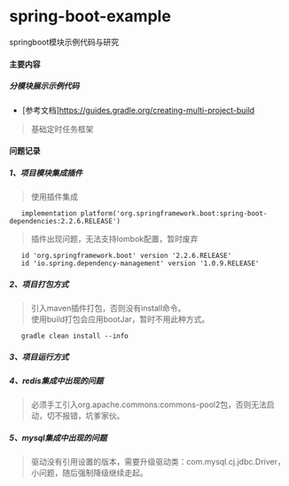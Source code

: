 # spring-boot-example
springboot模块示例代码与研究


#### 主要内容
##### 分模块展示示例代码

- [参考文档]https://guides.gradle.org/creating-multi-project-build

> 基础定时任务框架


#### 问题记录
##### 1、项目模块集成插件
> 使用插件集成
```
   implementation platform('org.springframework.boot:spring-boot-dependencies:2.2.6.RELEASE')
```
> 插件出现问题，无法支持lombok配置，暂时废弃
```
   id 'org.springframework.boot' version '2.2.6.RELEASE'
   id 'io.spring.dependency-management' version '1.0.9.RELEASE'
```
##### 2、项目打包方式
> 引入maven插件打包，否则没有install命令。<br/>
> 使用build打包会应用bootJar，暂时不用此种方式。
```$xslt
   gradle clean install --info
```
##### 3、项目运行方式

##### 4、redis集成中出现的问题
> 必须手工引入org.apache.commons:commons-pool2包，否则无法启动，切不报错，坑爹家伙。

##### 5、mysql集成中出现的问题
> 驱动没有引用设置的版本，需要升级驱动类：com.mysql.cj.jdbc.Driver，小问题，随后强制降级继续走起。